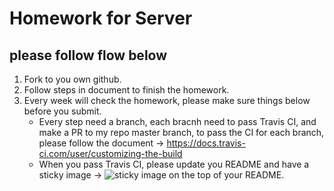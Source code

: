 # Homework for Server
## please follow flow below

1. Fork to you own github.
2. Follow steps in document to finish the homework.
3. Every week will check the homework, please make sure things below before you submit.
   * Every step need a branch, each bracnh need to pass Travis CI, and make a PR to my repo master branch, to pass the CI for each branch, please follow the document -> https://docs.travis-ci.com/user/customizing-the-build
   * When you pass Travis CI, please update you README and have a sticky image -> ![sticky image](https://travis-ci.org/man27382210/react-server-render.svg?branch=master) on the top of your README.